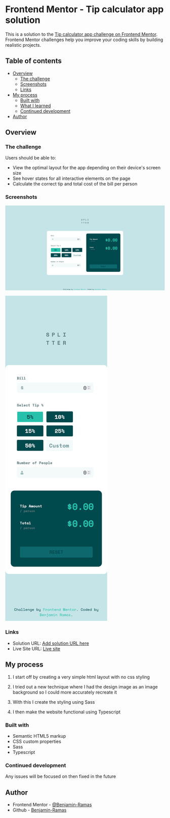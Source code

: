 # Frontend Mentor - Tip calculator app solution

This is a solution to the [Tip calculator app challenge on Frontend Mentor](https://www.frontendmentor.io/challenges/tip-calculator-app-ugJNGbJUX). Frontend Mentor challenges help you improve your coding skills by building realistic projects.

## Table of contents

- [Overview](#overview)
  - [The challenge](#the-challenge)
  - [Screenshots](#screenshots)
  - [Links](#links)
- [My process](#my-process)
  - [Built with](#built-with)
  - [What I learned](#what-i-learned)
  - [Continued development](#continued-development)
- [Author](#author)

## Overview

### The challenge

Users should be able to:

- View the optimal layout for the app depending on their device's screen size
- See hover states for all interactive elements on the page
- Calculate the correct tip and total cost of the bill per person

### Screenshots

![Desktop Screenshot](./screenshots/DesktopScreenshot.png)

![Mobile Screenshot](./screenshots/MobileScreenshot.png)

### Links

- Solution URL: [Add solution URL here](https://your-solution-url.com)
- Live Site URL: [Live site](https://benjamin-ramas.github.io/tip-calculator-app/)

## My process

1. I start off by creating a very simple html layout with no css styling

2. I tried out a new technique where I had the design image as an image background so I could more accurately recreate it

3. With this I create the styling using Sass

4. I then make the website functional using Typescript

### Built with

- Semantic HTML5 markup
- CSS custom properties
- Sass
- Typescript

### Continued development

Any issues will be focused on then fixed in the future

## Author

- Frontend Mentor - [@Benjamin-Ramas](https://www.frontendmentor.io/profile/yourusername)
- Github - [Benjamin-Ramas](https://github.com/Benjamin-Ramas)
